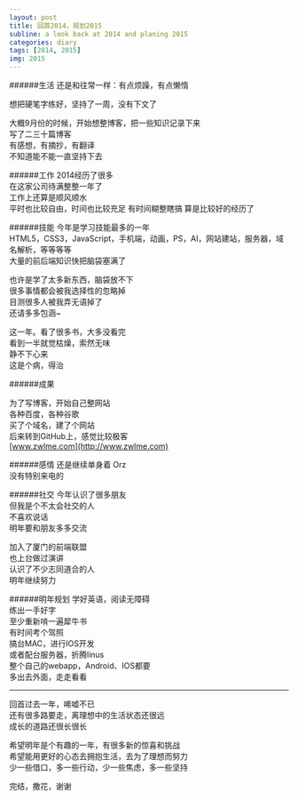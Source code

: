 ```yaml
---
layout: post
title: 回首2014，规划2015
subline: a look back at 2014 and planing 2015
categories: diary
tags: [2014, 2015]
img: 2015
---
```


######生活
还是和往常一样：有点烦躁，有点懒惰  

想把硬笔字练好，坚持了一周，没有下文了

大概9月份的时候，开始想整博客，把一些知识记录下来  
写了二三十篇博客  
有感想，有摘抄，有翻译  
不知道能不能一直坚持下去  

######工作
2014经历了很多  
在这家公司待满整整一年了  
工作上还算是顺风顺水  
平时也比较自由，时间也比较充足
有时间糊整瞎搞
算是比较好的经历了

######技能
今年是学习技能最多的一年  
HTML5，CSS3，JavaScript，手机端，动画，PS，AI，网站建站，服务器，域名解析，等等等等  
大量的前后端知识快把脑袋塞满了

也许是学了太多新东西，脑袋放不下    
很多事情都会被我选择性的忽略掉  
目测很多人被我弄无语掉了  
还请多多包涵~  

这一年。看了很多书，大多没看完  
看到一半就觉枯燥，索然无味  
静不下心来  
这是个病，得治

######成果

为了写博客，开始自己整网站  
各种百度，各种谷歌  
买了个域名，建了个网站  
后来转到GitHub上，感觉比较极客  
[www.zwlme.com](http://www.zwlme.com)  

######感情
还是继续单身着 Orz  
没有特别来电的  

######社交
今年认识了很多朋友  
但我是个不太会社交的人  
不喜欢说话  
明年要和朋友多多交流  

加入了厦门的前端联盟  
也上台做过演讲  
认识了不少志同道合的人  
明年继续努力  


######明年规划
学好英语，阅读无障碍  
练出一手好字  
至少重新啃一遍犀牛书  
有时间考个驾照  
搞台MAC，进行IOS开发  
或者配台服务器，折腾linus  
整个自己的webapp，Android、IOS都要  
多出去外面，走走看看  

------------------

回首过去一年，唏嘘不已  
还有很多路要走，离理想中的生活状态还很远  
成长的道路还很长很长  


希望明年是个有趣的一年，有很多新的惊喜和挑战  
希望能用更好的心态去拥抱生活，去为了理想而努力  
少一些借口，多一些行动，少一些焦虑，多一些坚持  

完结，撒花，谢谢

<style type="text/css">
	.post-content p{text-indent:0;}
	.loaded .content .post-header h1{
		display: none;
	}
	button.btn-arrow:before,button.btn-arrow .icon{
		color: #333;
	}
</style>